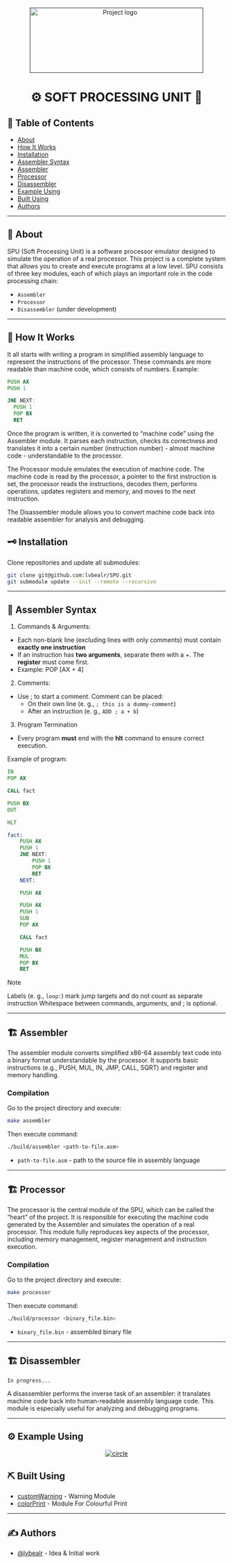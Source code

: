 <p align="center">
  <a href="" rel="noopener">
 <img width=400 height=150 src="https://i.imgur.com/EtoWvrT.png" alt="Project logo"></a>
</p>

<h1 align="center">⚙️ SOFT PROCESSING UNIT 🔨</h1>

## 📝 Table of Contents

- [About](#about)
- [How It Works](#how_it_works)
- [Installation](#installation)
- [Assembler Syntax](#assembler_syntax)
- [Assembler](#assembler)
- [Processor](#processor)
- [Disassembler](#disassembler)
- [Example Using](#example_using)
- [Built Using](#built_using)
- [Authors](#authors)

---

## 🧐 About <a name = "about"></a>

SPU (Soft Processing Unit) is a software processor emulator designed to simulate the operation of a real processor. This project is a complete system that allows you to create and execute programs at a low level. SPU consists of three key modules, each of which plays an important role in the code processing chain:

* `Assembler`
* `Processor`
* `Disassembler` (under development)

---

## 🔄 How It Works <a name = "how_it_works"></a>

It all starts with writing a program in simplified assembly language to represent the instructions of the processor. These commands are more readable than machine code, which consists of numbers. Example:

```asm
PUSH AX
PUSH 1

JNE NEXT:
  PUSH 1
  POP BX
  RET
```

Once the program is written, it is converted to “machine code” using the Assembler module. It parses each instruction, checks its correctness and translates it into a certain number (instruction number) - almost machine code - understandable to the processor.

The Processor module emulates the execution of machine code. The machine code is read by the processor, a pointer to the first instruction is set, the processor reads the instructions, decodes them, performs operations, updates registers and memory, and moves to the next instruction.

The Disassembler module allows you to convert machine code back into readable assembler for analysis and debugging.

## 🗝 Installation <a name = "installation"></a>

Clone repositories and update all submodules:

```bash
git clone git@github.com:lvbealr/SPU.git
git submodule update --init --remote --recursive
```

---

## 📜 Assembler Syntax <a name = "assembler_syntax"></a>

1. Commands & Arguments:
  - Each non-blank line (excluding lines with only comments) must contain **exactly one instruction**
  - If an instruction has **two arguments**, separate them with a +. The **register** must come first.
  - Example: POP [AX + 4]
2. Comments:
  - Use ; to start a comment. Comment can be placed:
    - On their own line (e. g., `; this is a dummy-comment`)
    - After an instruction (e. g., ``ADD ; a + b``)
3. Program Termination
  - Every program **must** end with the **hlt** command to ensure correct execution.

Example of program:

```asm
IN
POP AX

CALL fact

PUSH BX
OUT

HLT

fact:
    PUSH AX
    PUSH 1
    JNE NEXT:
        PUSH 1
        POP BX
        RET
    NEXT:

    PUSH AX

    PUSH AX
    PUSH 1
    SUB
    POP AX

    CALL fact

    PUSH BX
    MUL
    POP BX
    RET
```
> [!NOTE]
> Labels (e. g., `loop:`) mark jump targets and do not count as separate instruction
> Whitespace between commands, arguments, and ; is optional.

---

## 🏗 Assembler <a name = "assembler"></a>

The assembler module converts simplified x86-64 assembly text code into a binary format understandable by the processor. It supports basic instructions (e.g., PUSH, MUL, IN, JMP, CALL, SQRT) and register and memory handling.

### Compilation

Go to the project directory and execute:

```bash
make assembler
```

Then execute command:

```bash
./build/assembler <path-to-file.asm>
```

* `path-to-file.asm` - path to the source file in assembly language

---

## 🏗 Processor <a name = "processor"></a>

The processor is the central module of the SPU, which can be called the “heart” of the project. It is responsible for executing the machine code generated by the Assembler and simulates the operation of a real processor. This module fully reproduces key aspects of the processor, including memory management, register management and instruction execution.

### Compilation

Go to the project directory and execute:

```bash
make processor
```

Then execute command:

```bash
./build/processor <binary_file.bin>
```

* `binary_file.bin` - assembled binary file

---

## 🏗 Disassembler <a name = "disassembler"></a>

`In progress...`

A disassembler performs the inverse task of an assembler: it translates machine code back into human-readable assembly language code. This module is especially useful for analyzing and debugging programs.

---

## ⚙ Example Using <a name = "example_using"></a>

<p align="center">
  <a href="" rel="noopener">
 <img src="https://i.imgur.com/tnM3aAQ.png" alt="circle"></a>
</p>

## ⛏ Built Using <a name = "built_using"></a>

- [customWarning](https://github.com/lvbealr/customWarning) - Warning Module
- [colorPrint](https://github.com/lvbealr/colorPrint) - Module For Colourful Print

---

## ✍ Authors <a name = "authors"></a>

- [@lvbealr](https://github.com/lvbealr) - Idea & Initial work
